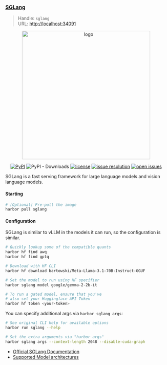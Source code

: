 ### [SGLang](https://github.com/sgl-project/sglang)

> Handle: `sglang`<br/>
> URL: [http://localhost:34091](http://localhost:34091)

<div align="center">
<img src="https://raw.githubusercontent.com/sgl-project/sglang/main/assets/logo.png" alt="logo" width="400"></img>

[![PyPI](https://img.shields.io/pypi/v/sglang)](https://pypi.org/project/sglang)
![PyPI - Downloads](https://img.shields.io/pypi/dm/sglang)
[![license](https://img.shields.io/github/license/sgl-project/sglang.svg)](https://github.com/sgl-project/sglang/tree/main/LICENSE)
[![issue resolution](https://img.shields.io/github/issues-closed-raw/sgl-project/sglang)](https://github.com/sgl-project/sglang/issues)
[![open issues](https://img.shields.io/github/issues-raw/sgl-project/sglang)](https://github.com/sgl-project/sglang/issues)
</div>

SGLang is a fast serving framework for large language models and vision language models.

#### Starting

```bash
# [Optional] Pre-pull the image
harbor pull sglang
```

#### Configuration

SGLang is similar to vLLM in the models it can run, so the configuration is similar.

```bash
# Quickly lookup some of the compatible quants
harbor hf find awq
harbor hf find gptq

# Download with HF CLI
harbor hf download bartowski/Meta-Llama-3.1-70B-Instruct-GGUF

# Set the model to run using HF specifier
harbor sglang model google/gemma-2-2b-it

# To run a gated model, ensure that you've
# also set your Huggingface API Token
harbor hf token <your-token>
```

You can specify additional args via `harbor sglang args`:

```bash
# See original CLI help for available options
harbor run sglang --help

# Set the extra arguments via "harbor args"
harbor sglang args --context-length 2048 --disable-cuda-graph
```

- [Official SGLang Documentation](https://sglang.readthedocs.io/en/latest/index.html)
- [Supported Model architectures](https://sglang.readthedocs.io/en/latest/backend.html#supported-models)
